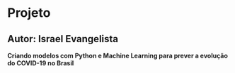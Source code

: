 # Projeto

## Autor: Israel Evangelista

**Criando modelos com Python e Machine Learning para prever a evolução do COVID-19 no Brasil**
